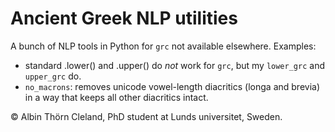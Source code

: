 # Ancient Greek NLP utilities

A bunch of NLP tools in Python for `grc` not available elsewhere. Examples:

- standard .lower() and .upper() do *not* work for `grc`, but my `lower_grc` and `upper_grc` do.
- `no_macrons`: removes unicode vowel-length diacritics (longa and brevia) in a way that keeps all other diacritics intact.

© Albin Thörn Cleland, PhD student at Lunds universitet, Sweden.